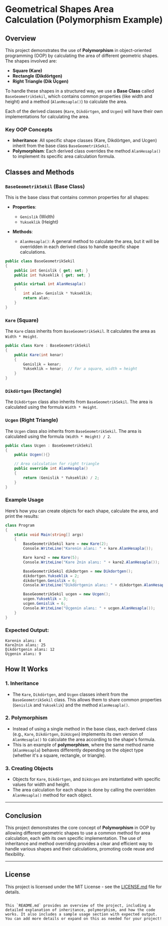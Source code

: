 
# Geometrical Shapes Area Calculation (Polymorphism Example)

## Overview

This project demonstrates the use of **Polymorphism** in object-oriented programming (OOP) by calculating the area of different geometric shapes. The shapes involved are:
- **Square (Kare)**
- **Rectangle (Dikdörtgen)**
- **Right Triangle (Dik Üçgen)**

To handle these shapes in a structured way, we use a **Base Class** called `BaseGeometrikSekil`, which contains common properties (like width and height) and a method (`AlanHesapla()`) to calculate the area.

Each of the derived classes (`Kare`, `Dikdörtgen`, and `Ucgen`) will have their own implementations for calculating the area. 

### Key OOP Concepts
- **Inheritance**: All specific shape classes (Kare, Dikdörtgen, and Ucgen) inherit from the base class `BaseGeometrikSekil`.
- **Polymorphism**: Each derived class overrides the method `AlanHesapla()` to implement its specific area calculation formula.

## Classes and Methods

### `BaseGeometrikSekil` (Base Class)

This is the base class that contains common properties for all shapes:

- **Properties**:
  - `Genislik` (Width)
  - `Yukseklik` (Height)
  
- **Methods**:
  - `AlanHesapla()`: A general method to calculate the area, but it will be overridden in each derived class to handle specific shape calculations.

```csharp
public class BaseGeometrikSekil
{
    public int Genislik { get; set; }
    public int Yukseklik { get; set; }

    public virtual int AlanHesapla()
    {
        int alan= Genislik * Yukseklik;
        return alan;
    }
}
```

### `Kare` (Square)

The `Kare` class inherits from `BaseGeometrikSekil`. It calculates the area as `Width * Height`.

```csharp
public class Kare : BaseGeometrikSekil
{
    public Kare(int kenar)
    {
        Genislik = kenar;
        Yukseklik = kenar;  // For a square, width = height
    }
}
```

### `Dikdörtgen` (Rectangle)

The `Dikdörtgen` class also inherits from `BaseGeometrikSekil`. The area is calculated using the formula `Width * Height`.


### `Ucgen` (Right Triangle)

The `Ucgen` class also inherits from `BaseGeometrikSekil`. The area is calculated using the formula `(Width * Height) / 2`.

```csharp
public class Ucgen : BaseGeometrikSekil
{
    public Ucgen(){}

    // Area calculation for right triangle
    public override int AlanHesapla()
    {
        return (Genislik * Yukseklik) / 2;
    }
}
```

### Example Usage

Here’s how you can create objects for each shape, calculate the area, and print the results:

```csharp
class Program
{
    static void Main(string[] args)
    {
        BaseGeometrikSekil kare = new Kare(2); 
        Console.WriteLine("Karenin alanı: " + kare.AlanHesapla());

        Kare kare2 = new Kare(5);
        Console.WriteLine("Kare 2nin alanı: " + kare2.AlanHesapla()); 

        BaseGeometrikSekil dikdortgen = new Dikdortgen();
        dikdortgen.Yukseklik = 2;
        dikdortgen.Genislik = 6;
        Console.WriteLine("Dikdörtgenin alanı: " + dikdortgen.AlanHesapla());

        BaseGeometrikSekil ucgen = new Ucgen();
        ucgen.Yukseklik = 3;
        ucgen.Genislik = 6;
        Console.WriteLine("Üçgenin alanı: " + ucgen.AlanHesapla());
    }
}
```

### Expected Output:

```
Karenin alanı: 4
Kare2nin alanı: 25
Dikdörtgenin alanı: 12
Üçgenin alanı: 9
```

## How It Works

### 1. **Inheritance**

- The `Kare`, `Dikdörtgen`, and `Ucgen` classes inherit from the `BaseGeometrikSekil` class. This allows them to share common properties (`Genislik` and `Yukseklik`) and the method `AlanHesapla()`.
  
### 2. **Polymorphism**

- Instead of using a single method in the base class, each derived class (e.g., `Kare`, `Dikdörtgen`, `DikUcgen`) implements its own version of `AlanHesapla()` to calculate the area according to the shape's formula.
- This is an example of **polymorphism**, where the same method name (`AlanHesapla`) behaves differently depending on the object type (whether it's a square, rectangle, or triangle).

### 3. **Creating Objects**

- Objects for `Kare`, `Dikdörtgen`, and `DikUcgen` are instantiated with specific values for width and height.
- The area calculation for each shape is done by calling the overridden `AlanHesapla()` method for each object.

---

## Conclusion

This project demonstrates the core concept of **Polymorphism** in OOP by allowing different geometric shapes to use a common method for area calculation, each with its own specific implementation. The use of inheritance and method overriding provides a clear and efficient way to handle various shapes and their calculations, promoting code reuse and flexibility.

---

## License

This project is licensed under the MIT License - see the [LICENSE.md](LICENSE.md) file for details.

```

This `README.md` provides an overview of the project, including a detailed explanation of inheritance, polymorphism, and how the code works. It also includes a sample usage section with expected output. You can add more details or expand on this as needed for your project!